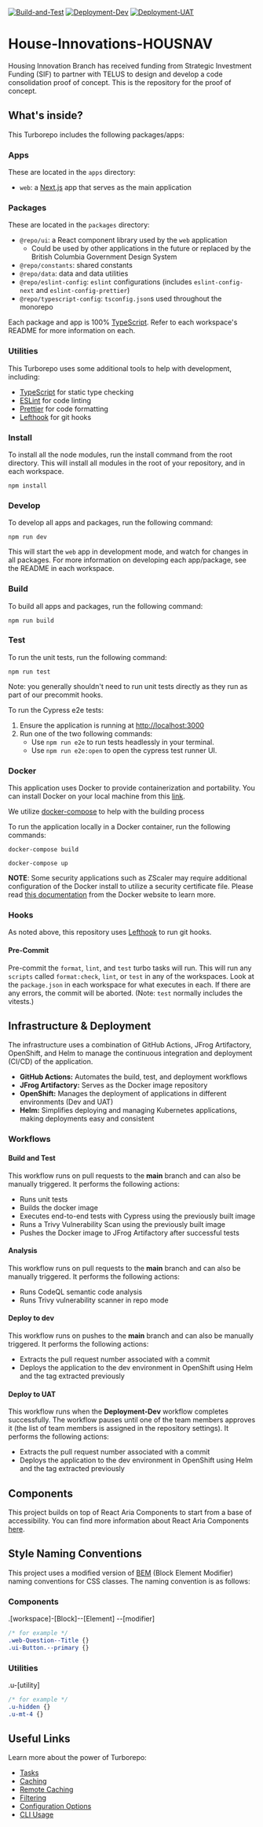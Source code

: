 <!-- PROJECT SHIELDS -->
[![Build-and-Test](https://github.com/bcgov/House-Innovations-HOUSNAV/actions/workflows/build-and-test.yml/badge.svg)](https://github.com/bcgov/House-Innovations-HOUSNAV/actions/workflows/build-and-test.yml/)
[![Deployment-Dev](https://github.com/bcgov/House-Innovations-HOUSNAV/actions/workflows/deploy-dev.yml/badge.svg)](https://github.com/bcgov/House-Innovations-HOUSNAV/actions/workflows/deploy-dev.yml/)
[![Deployment-UAT](https://github.com/bcgov/House-Innovations-HOUSNAV/actions/workflows/deploy-uat.yml/badge.svg)](https://github.com/bcgov/House-Innovations-HOUSNAV/actions/workflows/deploy-uat.yml/)

# House-Innovations-HOUSNAV

Housing Innovation Branch has received funding from Strategic Investment Funding (SIF) to partner with TELUS to design and develop a code consolidation proof of concept. This is the repository for the proof of concept.

## What's inside?

This Turborepo includes the following packages/apps:

### Apps

These are located in the `apps` directory:

- `web`: a [Next.js](https://nextjs.org/) app that serves as the main application

### Packages

These are located in the `packages` directory:

- `@repo/ui`: a React component library used by the `web` application
  - Could be used by other applications in the future or replaced by the British Columbia Government Design System
- `@repo/constants`: shared constants
- `@repo/data`: data and data utilities
- `@repo/eslint-config`: `eslint` configurations (includes `eslint-config-next` and `eslint-config-prettier`)
- `@repo/typescript-config`: `tsconfig.json`s used throughout the monorepo

Each package and app is 100% [TypeScript](https://www.typescriptlang.org/). Refer to each workspace's README for more information on each.

### Utilities

This Turborepo uses some additional tools to help with development, including:

- [TypeScript](https://www.typescriptlang.org/) for static type checking
- [ESLint](https://eslint.org/) for code linting
- [Prettier](https://prettier.io) for code formatting
- [Lefthook](https://github.com/evilmartians/lefthook) for git hooks

### Install

To install all the node modules, run the install command from the root directory. This will install all modules in the root of your repository, and in each workspace.

```
npm install
```

### Develop

To develop all apps and packages, run the following command:

```
npm run dev
```

This will start the `web` app in development mode, and watch for changes in all packages. For more information on developing each app/package, see the README in each workspace.

### Build

To build all apps and packages, run the following command:

```
npm run build
```

### Test

To run the unit tests, run the following command:

```
npm run test
```

Note: you generally shouldn't need to run unit tests directly as they run as part of our precommit hooks.

To run the Cypress e2e tests:

1. Ensure the application is running at [http://localhost:3000](http://localhost:3000)
2. Run one of the two following commands:
   - Use `npm run e2e` to run tests headlessly in your terminal.
   - Use `npm run e2e:open` to open the cypress test runner UI.

### Docker

This application uses Docker to provide containerization and portability. You can install Docker on your local
machine from this [link](https://docs.docker.com/engine/install/).

We utilize [docker-compose](https://docs.docker.com/compose/) to help with the building process

To run the application locally in a Docker container, run the following commands:

```
docker-compose build
```

```
docker-compose up
```

**NOTE**: Some security applications such as ZScaler may require additional configuration of the Docker install to 
utilize a security certificate file. Please read [this documentation](https://docs.docker.com/engine/security/certificates/) 
from the Docker website to learn more.

### Hooks

As noted above, this repository uses [Lefthook](https://github.com/evilmartians/lefthook) to run git hooks.

#### Pre-Commit

Pre-commit the `format`, `lint`, and `test` turbo tasks will run. This will run any `scripts` called `format:check`, `lint`, or `test` in any of the workspaces. Look at the `package.json` in each workspace for what executes in each. If there are any errors, the commit will be aborted. (Note: `test` normally includes the vitests.)

## Infrastructure & Deployment
The infrastructure uses a combination of GitHub Actions, JFrog Artifactory, OpenShift, and Helm to manage the continuous integration and deployment (CI/CD) of the application.
- **GitHub Actions:** Automates the build, test, and deployment workflows
- **JFrog Artifactory:** Serves as the Docker image repository
- **OpenShift:** Manages the deployment of applications in different environments (Dev and UAT)
- **Helm:** Simplifies deploying and managing Kubernetes applications, making deployments easy and consistent
### Workflows
#### Build and Test
This workflow runs on pull requests to the **main** branch and can also be manually triggered. It performs the following actions:
- Runs unit tests
- Builds the docker image
- Executes end-to-end tests with Cypress using the previously built image
- Runs a Trivy Vulnerability Scan using the previously built image
- Pushes the Docker image to JFrog Artifactory after successful tests
#### Analysis
This workflow runs on pull requests to the **main** branch and can also be manually triggered. It performs the following actions:
- Runs CodeQL semantic code analysis
- Runs Trivy vulnerability scanner in repo mode
#### Deploy to dev
This workflow runs on pushes to the **main** branch and can also be manually triggered. It performs the following actions:
- Extracts the pull request number associated with a commit
- Deploys the application to the dev environment in OpenShift using Helm and the tag extracted previously
#### Deploy to UAT
This workflow runs when the **Deployment-Dev** workflow completes successfully. The workflow pauses until one of the team members approves it (the list of team members is assigned in the repository settings). It performs the following actions:
- Extracts the pull request number associated with a commit
- Deploys the application to the dev environment in OpenShift using Helm and the tag extracted previously

## Components

This project builds on top of React Aria Components to start from a base of accessibility. You can find more information about React Aria Components [here](https://react-spectrum.adobe.com/react-aria/getting-started.html).

## Style Naming Conventions

This project uses a modified version of [BEM](http://getbem.com/naming/) (Block Element Modifier) naming conventions for CSS classes. The naming convention is as follows:

### Components
.[workspace]-[Block]--[Element] --[modifier]

```css
/* for example */
.web-Question--Title {}
.ui-Button.--primary {}
```

### Utilities
.u-[utility]

```css
/* for example */
.u-hidden {}
.u-mt-4 {}
```




## Useful Links

Learn more about the power of Turborepo:

- [Tasks](https://turbo.build/repo/docs/core-concepts/monorepos/running-tasks)
- [Caching](https://turbo.build/repo/docs/core-concepts/caching)
- [Remote Caching](https://turbo.build/repo/docs/core-concepts/remote-caching)
- [Filtering](https://turbo.build/repo/docs/core-concepts/monorepos/filtering)
- [Configuration Options](https://turbo.build/repo/docs/reference/configuration)
- [CLI Usage](https://turbo.build/repo/docs/reference/command-line-reference)
